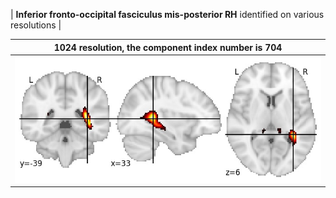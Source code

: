 


| **Inferior fronto-occipital fasciculus mis-posterior RH** identified on various resolutions |

| 1024 resolution, the component index number is 704|  
|:---:|  
| ![Component 1024](../1024/final/704.jpg "From component 1024: Inferior fronto-occipital fasciculus mis-posterior RH") |